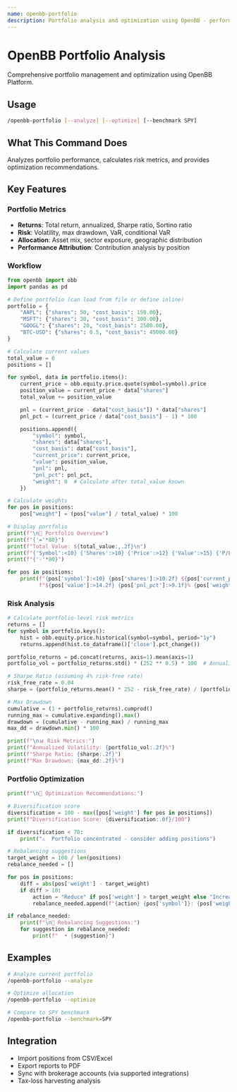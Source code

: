 ```yaml
---
name: openbb-portfolio
description: Portfolio analysis and optimization using OpenBB - performance tracking, risk metrics, asset allocation, rebalancing
---
```


# OpenBB Portfolio Analysis

Comprehensive portfolio management and optimization using OpenBB Platform.

## Usage

```bash
/openbb-portfolio [--analyze] [--optimize] [--benchmark SPY]
```

## What This Command Does

Analyzes portfolio performance, calculates risk metrics, and provides optimization recommendations.

## Key Features

### Portfolio Metrics
- **Returns**: Total return, annualized, Sharpe ratio, Sortino ratio
- **Risk**: Volatility, max drawdown, VaR, conditional VaR
- **Allocation**: Asset mix, sector exposure, geographic distribution
- **Performance Attribution**: Contribution analysis by position

### Workflow

```python
from openbb import obb
import pandas as pd

# Define portfolio (can load from file or define inline)
portfolio = {
    "AAPL": {"shares": 50, "cost_basis": 150.00},
    "MSFT": {"shares": 30, "cost_basis": 300.00},
    "GOOGL": {"shares": 20, "cost_basis": 2500.00},
    "BTC-USD": {"shares": 0.5, "cost_basis": 45000.00}
}

# Calculate current values
total_value = 0
positions = []

for symbol, data in portfolio.items():
    current_price = obb.equity.price.quote(symbol=symbol).price
    position_value = current_price * data["shares"]
    total_value += position_value

    pnl = (current_price - data["cost_basis"]) * data["shares"]
    pnl_pct = (current_price / data["cost_basis"] - 1) * 100

    positions.append({
        "symbol": symbol,
        "shares": data["shares"],
        "cost_basis": data["cost_basis"],
        "current_price": current_price,
        "value": position_value,
        "pnl": pnl,
        "pnl_pct": pnl_pct,
        "weight": 0  # Calculate after total_value known
    })

# Calculate weights
for pos in positions:
    pos["weight"] = (pos["value"] / total_value) * 100

# Display portfolio
print(f"\n💼 Portfolio Overview")
print(f"{'='*80}")
print(f"Total Value: ${total_value:,.2f}\n")
print(f"{'Symbol':<10} {'Shares':>10} {'Price':>12} {'Value':>15} {'P/L %':>10} {'Weight':>10}")
print(f"{'-'*80}")

for pos in positions:
    print(f"{pos['symbol']:<10} {pos['shares']:>10.2f} ${pos['current_price']:>11.2f} "
          f"${pos['value']:>14.2f} {pos['pnl_pct']:>9.1f}% {pos['weight']:>9.1f}%")
```

### Risk Analysis

```python
# Calculate portfolio-level risk metrics
returns = []
for symbol in portfolio.keys():
    hist = obb.equity.price.historical(symbol=symbol, period="1y")
    returns.append(hist.to_dataframe()['close'].pct_change())

portfolio_returns = pd.concat(returns, axis=1).mean(axis=1)
portfolio_vol = portfolio_returns.std() * (252 ** 0.5) * 100  # Annualized

# Sharpe Ratio (assuming 4% risk-free rate)
risk_free_rate = 0.04
sharpe = (portfolio_returns.mean() * 252 - risk_free_rate) / (portfolio_returns.std() * (252 ** 0.5))

# Max Drawdown
cumulative = (1 + portfolio_returns).cumprod()
running_max = cumulative.expanding().max()
drawdown = (cumulative - running_max) / running_max
max_dd = drawdown.min() * 100

print(f"\n📊 Risk Metrics:")
print(f"Annualized Volatility: {portfolio_vol:.2f}%")
print(f"Sharpe Ratio: {sharpe:.2f}")
print(f"Max Drawdown: {max_dd:.2f}%")
```

### Portfolio Optimization

```python
print(f"\n🎯 Optimization Recommendations:")

# Diversification score
diversification = 100 - max([pos['weight'] for pos in positions])
print(f"Diversification Score: {diversification:.0f}/100")

if diversification < 70:
    print("⚠️  Portfolio concentrated - consider adding positions")

# Rebalancing suggestions
target_weight = 100 / len(positions)
rebalance_needed = []

for pos in positions:
    diff = abs(pos['weight'] - target_weight)
    if diff > 10:
        action = "Reduce" if pos['weight'] > target_weight else "Increase"
        rebalance_needed.append(f"{action} {pos['symbol']}: {pos['weight']:.1f}% → {target_weight:.1f}%")

if rebalance_needed:
    print(f"\n🔄 Rebalancing Suggestions:")
    for suggestion in rebalance_needed:
        print(f"  • {suggestion}")
```

## Examples

```bash
# Analyze current portfolio
/openbb-portfolio --analyze

# Optimize allocation
/openbb-portfolio --optimize

# Compare to SPY benchmark
/openbb-portfolio --benchmark=SPY
```

## Integration

- Import positions from CSV/Excel
- Export reports to PDF
- Sync with brokerage accounts (via supported integrations)
- Tax-loss harvesting analysis
